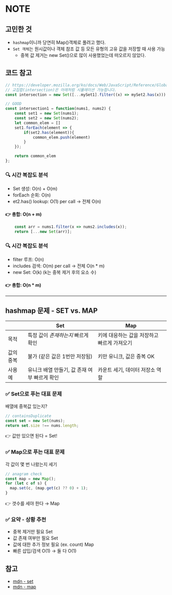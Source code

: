 # NOTE
## 고민한 것
- `hashmap`이니까 당연히 Map()객체로 풀려고 했다.
- `Set 객체`는 원시값이나 객체 참조 값 등 모든 유형의 고유 값을 저장할 때 사용 가능
  - 중복 값 제거는 new Set()으로 많이 사용했었는데 떠오르지 않았다.

## 코드 참고
```js
// https://developer.mozilla.org/ko/docs/Web/JavaScript/Reference/Global_Objects/Set#set_%EC%88%9C%ED%9A%8C%ED%95%98%EA%B8%B0
// 교집합(intersection)은 아래처럼 시뮬레이션 가능합니다.
const intersection = new Set([...mySet1].filter((x) => mySet2.has(x)))
```
```js
// GOOD
const intersection1 = function(nums1, nums2) {
    const set1 = new Set(nums1);
    const set2 = new Set(nums2);
    let common_elem = []
    set1.forEach(element => {
        if(set2.has(element)){
            common_elem.push(element)
        }  
    });

    return common_elem
};
```
### 🔍 시간 복잡도 분석
- Set 생성: O(n) + O(m)
- forEach 순회: O(n)
- et2.has() lookup: O(1) per call → 전체 O(n)
#### 👉 총합: O(n + m)

```js
    const arr = nums1.filter(x => nums2.includes(x));
    return [...new Set(arr)];  
```
### 🔍 시간 복잡도 분석
- filter 루프: O(n)
- includes 검색: O(m) per call → 전체 O(n * m)
- new Set: O(k) (k는 중복 제거 후의 요소 수)

#### 👉 총합: O(n * m)

---

## hashmap 문제 - SET vs. MAP
|       | **Set**                    | **Map**                  |
| ----- | -------------------------- | ------------------------ |
| 목적    | 특정 값이 *존재하는지* 빠르게 확인       | 키에 대응하는 값을 저장하고 빠르게 가져오기 |
| 값의 중복 | 불가 (같은 값은 1번만 저장됨)         | 키만 유니크, 값은 중복 OK         |
| 사용 예  | 유니크 배열 만들기, 값 존재 여부 빠르게 확인 | 카운트 세기, 데이터 저장소 역할       |

### ✅ Set으로 푸는 대표 문제
배열에 중복값 있는지?
```js
// containsDuplicate
const set = new Set(nums);
return set.size !== nums.length;
```
👉 값만 있으면 된다 = Set!

### ✅ Map으로 푸는 대표 문제
각 값이 몇 번 나왔는지 세기

```js
// anagram check
const map = new Map();
for (let c of s) {
  map.set(c, (map.get(c) ?? 0) + 1);
}
```
👉 갯수를 세야 한다 → Map

### ✅ 요약 - 상황	추천
- 중복 제거만 필요	Set
- 값 존재 여부만 필요	Set
- 값에 대한 추가 정보 필요 (ex. count)	Map
- 빠른 삽입/검색 O(1) -> 둘 다 O(1)


## 참고
- [mdn - set](https://developer.mozilla.org/ko/docs/Web/JavaScript/Reference/Global_Objects/Set)
- [mdn - map](https://developer.mozilla.org/ko/docs/Web/JavaScript/Reference/Global_Objects/Map)
